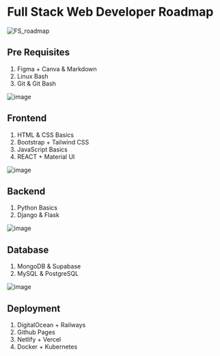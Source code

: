 # Full Stack Web Developer Roadmap
![FS_roadmap](https://user-images.githubusercontent.com/84141920/211140799-fffc7f64-a183-46de-a3a8-7f2356993be9.png)

## Pre Requisites
1. Figma + Canva & Markdown
2. Linux Bash
3. Git & Git Bash

![image](https://user-images.githubusercontent.com/84141920/211141054-1f45023c-b269-420d-8389-ee09441f8f53.png)

## Frontend
1. HTML & CSS Basics
2. Bootstrap + Tailwind CSS
3. JavaScript Basics
4. REACT + Material UI

![image](https://user-images.githubusercontent.com/84141920/211141160-6c0212c4-c921-437e-a54f-8a39c7201ae4.png)

## Backend 
1. Python Basics
2. Django & Flask

![image](https://user-images.githubusercontent.com/84141920/211141204-ffcc4cc7-68d5-436b-82e5-68b8abaadacf.png)

## Database
1. MongoDB & Supabase
2. MySQL & PostgreSQL

![image](https://user-images.githubusercontent.com/84141920/211141228-c5b2e8ca-28c1-4726-b08a-f566533de02a.png)

## Deployment 
1. DigitalOcean + Railways
2. Github Pages
3. Netlify + Vercel
4. Docker + Kubernetes
